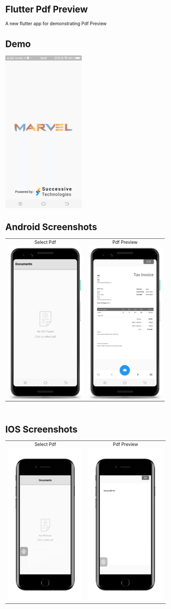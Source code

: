 # Flutter Pdf Preview

A new flutter app for demonstrating Pdf Preview

# Demo
<img src="https://github.com/MarvelApps-Flutter/pdf_viewer_demo/blob/master/screenshots/gif/demo.gif" height="480px"></td>

# Android Screenshots

<table>
  <tr>
    <td align="center" valign="center">Select Pdf</td>
     <td align="center" valign="center">Pdf Preview</td>
  </tr>
  <tr>
    <td><img src="https://github.com/MarvelApps-Flutter/pdf_viewer_demo/blob/master/screenshots/android/android1.png" height="480px"></td>
    <td><img src="https://github.com/MarvelApps-Flutter/pdf_viewer_demo/blob/master/screenshots/android/android2.png" height="480px"></td>
  </tr>
 </table>

</br>

# IOS Screenshots

<table>
  <tr>
    <td align="center" valign="center">Select Pdf</td>
     <td align="center" valign="center">Pdf Preview</td>
  </tr>
  <tr>
    <td><img src="https://github.com/MarvelApps-Flutter/pdf_viewer_demo/blob/master/screenshots/ios/ios1.png" height="480px"></td>
    <td><img src="https://github.com/MarvelApps-Flutter/pdf_viewer_demo/blob/master/screenshots/ios/ios2.png" height="480px"></td>
  </tr>
 </table>
